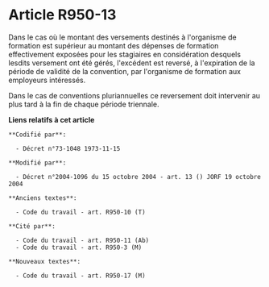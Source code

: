 # Article R950-13

Dans le cas où le montant des versements destinés à l'organisme de formation est supérieur au montant des dépenses de
formation effectivement exposées pour les stagiaires en considération desquels lesdits versement ont été gérés, l'excédent
est reversé, à l'expiration de la période de validité de la convention, par l'organisme de formation aux employeurs
intéressés.

Dans le cas de conventions pluriannuelles ce reversement doit intervenir au plus tard à la fin de chaque période triennale.

**Liens relatifs à cet article**

	**Codifié par**:

	  - Décret n°73-1048 1973-11-15

	**Modifié par**:

	  - Décret n°2004-1096 du 15 octobre 2004 - art. 13 () JORF 19 octobre 2004

	**Anciens textes**:

	  - Code du travail - art. R950-10 (T)

	**Cité par**:

	  - Code du travail - art. R950-11 (Ab)
	  - Code du travail - art. R950-3 (M)

	**Nouveaux textes**:

	  - Code du travail - art. R950-17 (M)

